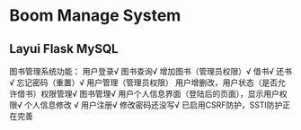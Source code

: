 # Boom Manage System
## Layui Flask MySQL
图书管理系统功能：
用户登录√
图书查询√
增加图书（管理员权限）√
借书√
还书√
忘记密码（重置）√
用户管理（管理员权限） 用户增删改，用户状态（是否允许借书）权限管理√
图书管理√
用户个人信息界面（登陆后的页面），显示用户权限√
个人信息修改 √
用户注册√
修改密码还没写√
已启用CSRF防护，SSTI防护正在完善
